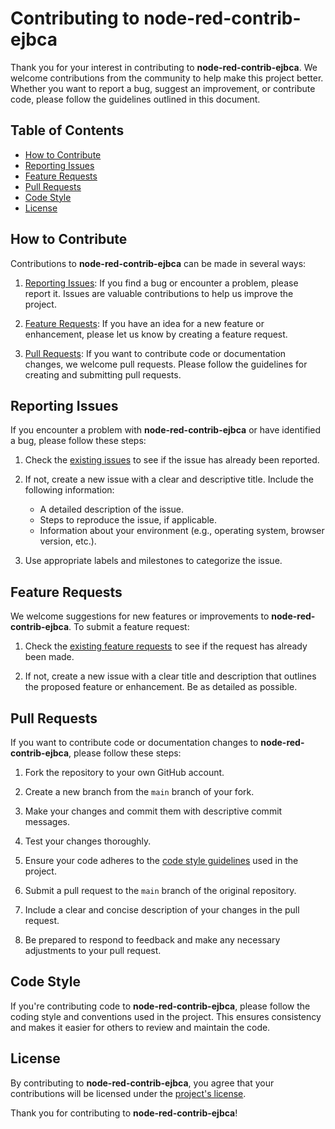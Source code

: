 # Contributing to **node-red-contrib-ejbca**

Thank you for your interest in contributing to **node-red-contrib-ejbca**. We welcome contributions from the community to help make this project better. Whether you want to report a bug, suggest an improvement, or contribute code, please follow the guidelines outlined in this document.

## Table of Contents

- [How to Contribute](#how-to-contribute)
- [Reporting Issues](#reporting-issues)
- [Feature Requests](#feature-requests)
- [Pull Requests](#pull-requests)
- [Code Style](#code-style)
- [License](#license)

## How to Contribute

Contributions to **node-red-contrib-ejbca** can be made in several ways:

1. [Reporting Issues](#reporting-issues): If you find a bug or encounter a problem, please report it. Issues are valuable contributions to help us improve the project.

2. [Feature Requests](#feature-requests): If you have an idea for a new feature or enhancement, please let us know by creating a feature request.

3. [Pull Requests](#pull-requests): If you want to contribute code or documentation changes, we welcome pull requests. Please follow the guidelines for creating and submitting pull requests.

## Reporting Issues

If you encounter a problem with **node-red-contrib-ejbca** or have identified a bug, please follow these steps:

1. Check the [existing issues](../../issues) to see if the issue has already been reported.

2. If not, create a new issue with a clear and descriptive title. Include the following information:
   - A detailed description of the issue.
   - Steps to reproduce the issue, if applicable.
   - Information about your environment (e.g., operating system, browser version, etc.).

3. Use appropriate labels and milestones to categorize the issue.

## Feature Requests

We welcome suggestions for new features or improvements to **node-red-contrib-ejbca**. To submit a feature request:

1. Check the [existing feature requests](../../issues?q=is%3Aopen+is%3Aissue+label%3Aenhancement) to see if the request has already been made.

2. If not, create a new issue with a clear title and description that outlines the proposed feature or enhancement. Be as detailed as possible.

## Pull Requests

If you want to contribute code or documentation changes to **node-red-contrib-ejbca**, please follow these steps:

1. Fork the repository to your own GitHub account.

2. Create a new branch from the `main` branch of your fork.

3. Make your changes and commit them with descriptive commit messages.

4. Test your changes thoroughly.

5. Ensure your code adheres to the [code style guidelines](#code-style) used in the project.

6. Submit a pull request to the `main` branch of the original repository.

7. Include a clear and concise description of your changes in the pull request.

8. Be prepared to respond to feedback and make any necessary adjustments to your pull request.

## Code Style

If you're contributing code to **node-red-contrib-ejbca**, please follow the coding style and conventions used in the project. This ensures consistency and makes it easier for others to review and maintain the code.

## License

By contributing to **node-red-contrib-ejbca**, you agree that your contributions will be licensed under the [project's license](LICENSE.md).

Thank you for contributing to **node-red-contrib-ejbca**!

